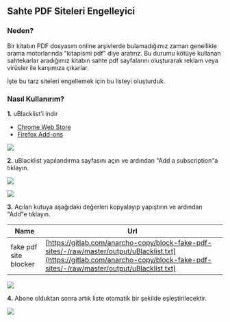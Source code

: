 ## Sahte PDF Siteleri Engelleyici

### Neden?


Bir kitabın PDF dosyasını online arşivlerde bulamadığımız zaman genellikle arama motorlarında "kitapismi pdf" diye aratırız. Bu durumu kötüye kullanan sahtekarlar aradığımız kitabın sahte pdf sayfalarını oluşturarak reklam veya virüsler ile karşımıza çıkarlar.

İşte bu tarz siteleri engellemek için bu listeyi oluşturduk.

### Nasıl Kullanırım?

**1.**  uBlacklist'i indir

 - [Chrome Web Store](https://chrome.google.com/webstore/detail/ublacklist/pncfbmialoiaghdehhbnbhkkgmjanfhe)
 - [Firefox Add-ons](https://addons.mozilla.org/en-US/firefox/addon/ublacklist/)

![](https://lib.anarcho-copy.org/special/t-l-tool-1.png)


**2.**  uBlacklist yapılandırma sayfasını açın ve ardından "Add a subscription"a tıklayın.

![](https://lib.anarcho-copy.org/special/t-l-tool-2.png)

![](https://lib.anarcho-copy.org/special/t-l-tool-3.png)


**3.**  Açılan  kutuya aşağıdaki değerleri kopyalayıp yapıştırın ve ardından "Add"e tıklayın.


| Name        | Url           |
| ------------- |-------------|
| fake pdf site blocker      | [https://gitlab.com/anarcho-copy/block-fake-pdf-sites/-/raw/master/output/uBlacklist.txt](https://gitlab.com/anarcho-copy/block-fake-pdf-sites/-/raw/master/output/uBlacklist.txt) |


![](https://lib.anarcho-copy.org/special/t-l-tool-4.png)

**4.**  Abone olduktan sonra artık liste otomatik bir şekilde eşleştirilecektir.

![](https://lib.anarcho-copy.org/special/t-l-tool-5.png)

